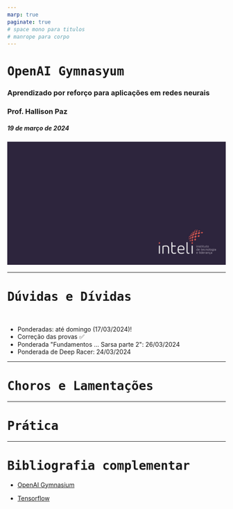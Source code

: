```yaml
---
marp: true
paginate: true
# space mono para titulos
# manrope para corpo 
---
```


<style>
    section {
        font-family: "Manrope", Arial;
    }
    h1, h2 {
        font-family: "Space Mono", monospace;
    }
</style>


<!-- _class: invert -->
<!-- _paginate: false -->

# OpenAI Gymnasyum

### Aprendizado por reforço para aplicações em redes neurais

### Prof. Hallison Paz

##### 19 de março de 2024

![bg](styles/bg_inteli_04.jpeg)


---

<!-- _class: invert -->
<!-- _paginate: false -->

# Dúvidas e Dívidas

<br/>

- Ponderadas: até domingo (17/03/2024)!
- Correção das provas ✅
- Ponderada "Fundamentos ... Sarsa parte 2": 26/03/2024
- Ponderada de Deep Racer: 24/03/2024

---

<!-- _class: invert -->
<!-- _paginate: false -->

# Choros e Lamentações

---

# Prática

<!-- _footer: código no [Google Colab](https://colab.research.google.com/github/hallpaz/drl/blob/main/notebooks/pratica_gymnasium.ipynb) -->

---

<!-- _class: invert -->
<!-- _backgroundColor: #2d253f-->
<!-- _paginate: false -->

# Bibliografia complementar

- [OpenAI Gymnasium](https://gymnasium.farama.org/)

- [Tensorflow](https://www.tensorflow.org/?hl=pt-br)